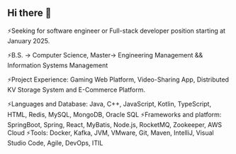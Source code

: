 ## Hi there 👋

<!--
**YaoqianM/YaoqianM** is a ✨ _special_ ✨ repository because its `README.md` (this file) appears on your GitHub profile.

Here are some ideas to get you started:


- 🌱 I’m currently learning ...
- 👯 I’m looking to collaborate on ...
- 🤔 I’m looking for help with ...
- 💬 Ask me about ...
- 📫 How to reach me: ...
- 😄 Pronouns: ...
-  Fun fact: ...
-->
⚡Seeking for software engineer or Full-stack developer position
starting at January 2025.

⚡B.S. -> Computer Science, 
Master-> Engineering Management && Information Systems Management

⚡Project Experience: 
Gaming Web Platform, Video-Sharing App, Distributed KV Storage System and E-Commerce Platform.

⚡Languages and Database:  Java, C++, JavaScript, Kotlin, TypeScript, HTML, Redis, MySQL, MongoDB, Oracle SQL
⚡Frameworks and platform: SpringBoot, Spring, React, MyBatis, Node.js, RocketMQ, Zookeeper, AWS Cloud
⚡Tools:	 Docker, Kafka, JVM, VMware, Git, Maven, IntelliJ, Visual Studio Code, Agile, DevOps, ITIL
